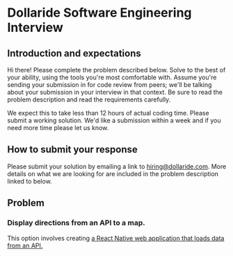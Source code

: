 # Dollaride Software Engineering Interview

## Introduction and expectations

Hi there! Please complete the problem described below. Solve to the best of your ability, using the tools you're most comfortable with. Assume you're sending your submission in for code review from peers; we'll be talking about your submission in your interview in that context. Be sure to read the problem description and read the requirements carefully. 

We expect this to take less than 12 hours of actual coding time. Please submit a working solution. We'd like a submission within a week and if you need more time please let us know. 

## How to submit your response

Please submit your solution by emailing a link to [hiring@dollaride.com](mailto:hiring@dollaride.com). More details on what we are looking for are included in the problem description linked to below.

## Problem 

### Display directions from an API to a map. 

This option involves creating [a React Native web application that loads data from an API.](DIRECTIONS_README.md)

